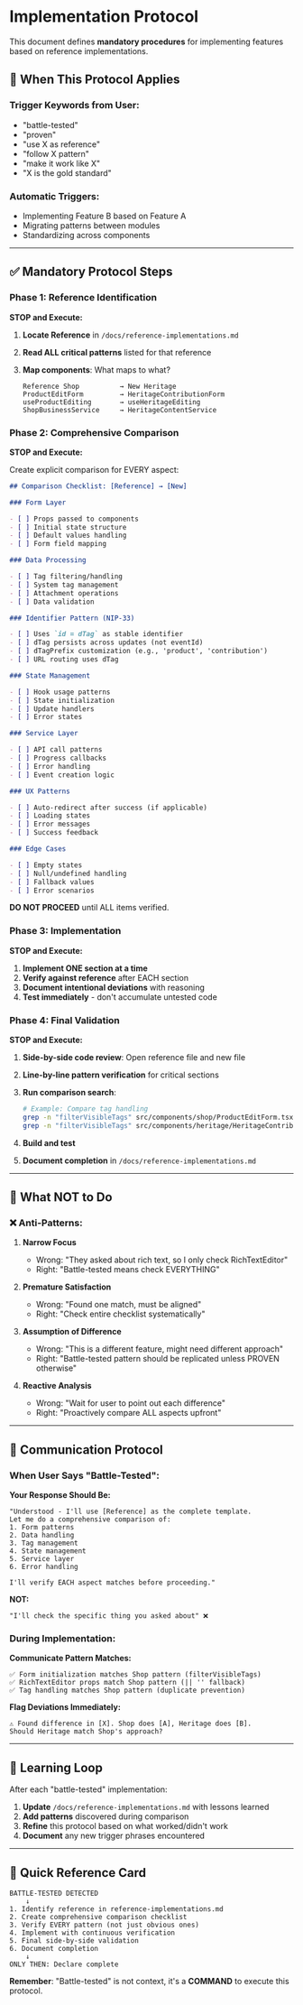 # Implementation Protocol

This document defines **mandatory procedures** for implementing features based on reference implementations.

## 🚨 When This Protocol Applies

### Trigger Keywords from User:

- "battle-tested"
- "proven"
- "use X as reference"
- "follow X pattern"
- "make it work like X"
- "X is the gold standard"

### Automatic Triggers:

- Implementing Feature B based on Feature A
- Migrating patterns between modules
- Standardizing across components

---

## ✅ Mandatory Protocol Steps

### Phase 1: Reference Identification

**STOP and Execute:**

1. **Locate Reference** in `/docs/reference-implementations.md`
2. **Read ALL critical patterns** listed for that reference
3. **Map components**: What maps to what?

   ```text
   Reference Shop          → New Heritage
   ProductEditForm         → HeritageContributionForm
   useProductEditing       → useHeritageEditing
   ShopBusinessService     → HeritageContentService
   ```

### Phase 2: Comprehensive Comparison

**STOP and Execute:**

Create explicit comparison for EVERY aspect:

```markdown
## Comparison Checklist: [Reference] → [New]

### Form Layer

- [ ] Props passed to components
- [ ] Initial state structure
- [ ] Default values handling
- [ ] Form field mapping

### Data Processing

- [ ] Tag filtering/handling
- [ ] System tag management
- [ ] Attachment operations
- [ ] Data validation

### Identifier Pattern (NIP-33)

- [ ] Uses `id = dTag` as stable identifier
- [ ] dTag persists across updates (not eventId)
- [ ] dTagPrefix customization (e.g., 'product', 'contribution')
- [ ] URL routing uses dTag

### State Management

- [ ] Hook usage patterns
- [ ] State initialization
- [ ] Update handlers
- [ ] Error states

### Service Layer

- [ ] API call patterns
- [ ] Progress callbacks
- [ ] Error handling
- [ ] Event creation logic

### UX Patterns

- [ ] Auto-redirect after success (if applicable)
- [ ] Loading states
- [ ] Error messages
- [ ] Success feedback

### Edge Cases

- [ ] Empty states
- [ ] Null/undefined handling
- [ ] Fallback values
- [ ] Error scenarios
```

**DO NOT PROCEED** until ALL items verified.

### Phase 3: Implementation

**STOP and Execute:**

1. **Implement ONE section at a time**
2. **Verify against reference** after EACH section
3. **Document intentional deviations** with reasoning
4. **Test immediately** - don't accumulate untested code

### Phase 4: Final Validation

**STOP and Execute:**

1. **Side-by-side code review**: Open reference file and new file
2. **Line-by-line pattern verification** for critical sections
3. **Run comparison search**:

   ```bash
   # Example: Compare tag handling
   grep -n "filterVisibleTags" src/components/shop/ProductEditForm.tsx
   grep -n "filterVisibleTags" src/components/heritage/HeritageContributionForm.tsx
   ```

4. **Build and test**
5. **Document completion** in `/docs/reference-implementations.md`

---

## 🚫 What NOT to Do

### ❌ Anti-Patterns:

1. **Narrow Focus**
   - Wrong: "They asked about rich text, so I only check RichTextEditor"
   - Right: "Battle-tested means check EVERYTHING"

2. **Premature Satisfaction**
   - Wrong: "Found one match, must be aligned"
   - Right: "Check entire checklist systematically"

3. **Assumption of Difference**
   - Wrong: "This is a different feature, might need different approach"
   - Right: "Battle-tested pattern should be replicated unless PROVEN otherwise"

4. **Reactive Analysis**
   - Wrong: "Wait for user to point out each difference"
   - Right: "Proactively compare ALL aspects upfront"

---

## 📝 Communication Protocol

### When User Says "Battle-Tested":

**Your Response Should Be:**

```text
"Understood - I'll use [Reference] as the complete template.
Let me do a comprehensive comparison of:
1. Form patterns
2. Data handling
3. Tag management
4. State management
5. Service layer
6. Error handling

I'll verify EACH aspect matches before proceeding."
```

**NOT:**

```text
"I'll check the specific thing you asked about" ❌
```

### During Implementation:

**Communicate Pattern Matches:**

```text
✅ Form initialization matches Shop pattern (filterVisibleTags)
✅ RichTextEditor props match Shop pattern (|| '' fallback)
✅ Tag handling matches Shop pattern (duplicate prevention)
```

**Flag Deviations Immediately:**

```text
⚠️ Found difference in [X]. Shop does [A], Heritage does [B].
Should Heritage match Shop's approach?
```

---

## 🔄 Learning Loop

After each "battle-tested" implementation:

1. **Update** `/docs/reference-implementations.md` with lessons learned
2. **Add patterns** discovered during comparison
3. **Refine** this protocol based on what worked/didn't work
4. **Document** any new trigger phrases encountered

---

## 📌 Quick Reference Card

```text
BATTLE-TESTED DETECTED
    ↓
1. Identify reference in reference-implementations.md
2. Create comprehensive comparison checklist
3. Verify EVERY pattern (not just obvious ones)
4. Implement with continuous verification
5. Final side-by-side validation
6. Document completion
    ↓
ONLY THEN: Declare complete
```

**Remember**: "Battle-tested" is not context, it's a **COMMAND** to execute this protocol.
